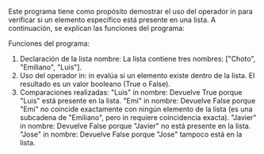 
Este programa tiene como propósito demostrar el uso del operador in para verificar si un elemento específico está presente en una lista. A continuación, se explican las funciones del programa:

Funciones del programa:
1. Declaración de la lista nombre:
La lista contiene tres nombres: ["Choto", "Emiliano", "Luis"].
2. Uso del operador in:
in evalúa si un elemento existe dentro de la lista.
El resultado es un valor booleano (True o False).
3. Comparaciones realizadas:
"Luis" in nombre:
Devuelve True porque "Luis" está presente en la lista.
"Emi" in nombre:
Devuelve False porque "Emi" no coincide exactamente con ningún elemento de la lista (es una subcadena de "Emiliano", pero in requiere coincidencia exacta).
"Javier" in nombre:
Devuelve False porque "Javier" no está presente en la lista.
"Jose" in nombre:
Devuelve False porque "Jose" tampoco está en la lista.
